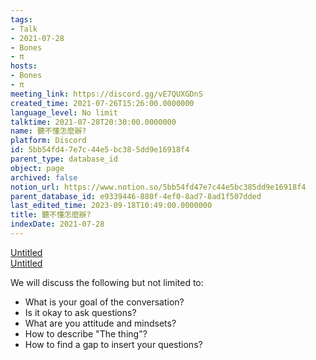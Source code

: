 ```yaml
---
tags:
- Talk
- 2021-07-28
- Bones
- π
hosts:
- Bones
- π
meeting_link: https://discord.gg/vE7QUXGDnS
created_time: 2021-07-26T15:26:00.0000000
language_level: No limit
talktime: 2021-07-28T20:30:00.0000000
name: 聽不懂怎麼辦?
platform: Discord
id: 5bb54fd4-7e7c-44e5-bc38-5dd9e16918f4
parent_type: database_id
object: page
archived: false
notion_url: https://www.notion.so/5bb54fd47e7c44e5bc385dd9e16918f4
parent_database_id: e9339446-880f-4ef0-8ad7-8ad1f507dded
last_edited_time: 2023-09-18T10:49:00.0000000
title: 聽不懂怎麼辦?
indexDate: 2021-07-28
---
```




[Untitled](https://www.notion.so/12c4a9e645d54aefa860b5f927a0b220)   
[Untitled](https://www.notion.so/482e61b02b9c4456b2b4fe86bb7544c6)   


We will discuss the following but not limited to:
   - What is your goal of the conversation?
   - Is it okay to ask questions?
   - What are you attitude and mindsets?
   - How to describe "The thing"?
   - How to find a gap to insert your questions?






